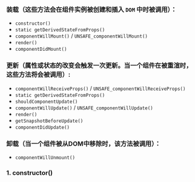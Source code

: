 ### 装载（这些方法会在组件实例被创建和插入 `DOM` 中时被调用）：
  - `constructor()`
  - `static getDerivedStateFromProps()`
  - `componentWillMount()` / `UNSAFE_componentWillMount()`
  - `render()`
  - `componentDidMount()`
### 更新（属性或状态的改变会触发一次更新。当一个组件在被重渲时，这些方法将会被调用）:
  - `componentWillReceiveProps()` / `UNSAFE_componentWillReceiveProps()`
  - `static getDerivedStateFromProps()`
  - `shouldComponentUpdate()`
  - `componentWillUpdate()` / `UNSAFE_componentWillUpdate()`
  - `render()`
  - `getSnapshotBeforeUpdate()`
  - `componentDidUpdate()`
### 卸载（当一个组件被从DOM中移除时，该方法被调用）：
  - `componentWillUnmount()`


### 1. constructor()

